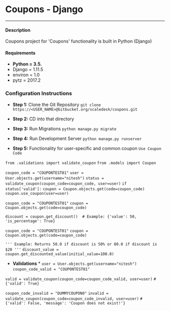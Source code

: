 # Coupons - Django
---
#### Description
Coupons project for 'Coupons' functionality is built in Python (Django)
#### Requirements
* **Python = 3.5.**
* Django = 1.11.5
* environ = 1.0
* pytz = 2017.2
### Configuration Instructions
* **Step 1:** Clone the Git Repository
  `git clone https://<USER_NAME>@bitbucket.org/scaledesk/coupons.git`
* **Step 2:** CD into that directory

* **Step 3:** Run Migrations
 `python manage.py migrate`
* **Step 4:** Run Development Server
 `python manage.py runserver`


 * **Step 5:** Functionality for user-specific and common coupon
 `Use Coupon Code`

 `from .validations import validate_coupon`
  `from .models import Coupon`

  `coupon_code = "COUPONTEST01"`
  `user = User.objects.get(username="nitesh")`
  `status = validate_coupon(coupon_code=coupon_code, user=user)`
  `if status['valid']:`
    `coupon = Coupon.objects.get(code=coupon_code)`
    `coupon.use_coupon(user=user)`


`coupon_code = "COUPONTEST01"`
`coupon = Coupon.objects.get(code=coupon_code)`

`discount = coupon.get_discount()  # Example: {'value': 50, 'is_percentage': True} `


`coupon_code = "COUPONTEST01"`
`coupon = Coupon.objects.get(code=coupon_code)`

`''' Example: Returns 50.0 if discount is 50% or 80.0 if discount is $20 '''`
`discount_value = coupon.get_discounted_value(initial_value=100.0)`

* **Validations** *
`user = User.objects.get(username="nitesh")`
`coupon_code_valid = "COUPONTEST01"`

`valid = validate_coupon(coupon_code=coupon_code_valid, user=user)`
`# {'valid': True}`

`coupon_code_invalid = "DUMMYCOUPON0"`
`invalid = validate_coupon(coupon_code=coupon_code_invalid, user=user)`
`# {'valid': False, 'message': 'Coupon does not exist!'}`

